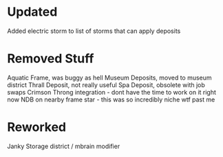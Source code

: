 
# Updated
Added electric storm to list of storms that can apply deposits

# Removed Stuff
Aquatic Frame, was buggy as hell
Museum Deposits, moved to museum district
Thrall Deposit, not really useful
Spa Deposit, obsolete with job swaps
Crimson Throng integration - dont have the time to work on it right now
NDB on nearby frame star - this was so incredibly niche wtf past me

# Reworked
Janky Storage district / mbrain modifier 